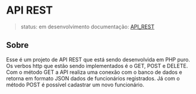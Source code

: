 # API REST
> status: em desenvolvimento
> documentação: [API_REST](https://documenter.getpostman.com/view/32073946/2s9YsFDtnU)

## Sobre
Esse é um projeto de API REST que está sendo desenvolvida em PHP puro. Os verbos http que estão sendo implementados é o GET, POST e DELETE. Com o método GET a API realiza uma conexão com o banco de dados e retorna em formato JSON dados de funcionários registrados. Já com o método POST é possível cadastrar um novo funcionário.
